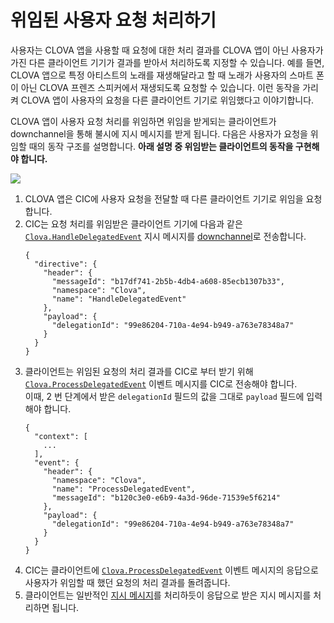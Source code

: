 # 위임된 사용자 요청 처리하기

사용자는 CLOVA 앱을 사용할 때 요청에 대한 처리 결과를 CLOVA 앱이 아닌 사용자가 가진 다른 클라이언트 기기가 결과를 받아서 처리하도록 지정할 수 있습니다. 예를 들면, CLOVA 앱으로 특정 아티스트의 노래를 재생해달라고 할 때 노래가 사용자의 스마트 폰이 아닌 CLOVA 프렌즈 스피커에서 재생되도록 요청할 수 있습니다. 이런 동작을 가리켜 CLOVA 앱이 사용자의 요청을 다른 클라이언트 기기로 위임했다고 이야기합니다.

CLOVA 앱이 사용자 요청 처리를 위임하면 위임을 받게되는 클라이언트가 downchannel을 통해 불시에 지시 메시지를 받게 됩니다. 다음은 사용자가 요청을 위임할 때의 동작 구조를 설명합니다. **아래 설명 중 위임받는 클라이언트의 동작을 구현해야 합니다.**

![](/Develop/Assets/Images/CIC_Handle_Event_Delegation.svg)

<ol>
  <li>CLOVA 앱은 CIC에 사용자 요청을 전달할 때 다른 클라이언트 기기로 위임을 요청합니다.</li>
  <li>CIC는 요청 처리를 위임받은 클라이언트 기기에 다음과 같은 <a href="/Develop/References/MessageInterfaces/Clova.md#HandleDelegatedEvent"><code>Clova.HandleDelegatedEvent</code></a> 지시 메시지를 <a href="/Develop/Guides/Interact_with_CIC.md#CreateConnection">downchannel</a>로 전송합니다.
    <pre><code>{
  "directive": {
    "header": {
      "messageId": "b17df741-2b5b-4db4-a608-85ecb1307b33",
      "namespace": "Clova",
      "name": "HandleDelegatedEvent"
    },
    "payload": {
      "delegationId": "99e86204-710a-4e94-b949-a763e78348a7"
    }
  }
}</code></pre>
  </li>
  <li>클라이언트는 위임된 요청의 처리 결과를 CIC로 부터 받기 위해 <a href="/Develop/References/MessageInterfaces/Clova.md#ProcessDelegatedEvent"><code>Clova.ProcessDelegatedEvent</code></a> 이벤트 메시지를 CIC로 전송해야 합니다.<br />
  이때, 2 번 단계에서 받은 <code>delegationId</code> 필드의 값을 그대로 <code>payload</code> 필드에 입력해야 합니다.
    <pre><code>{
  "context": [
    ...
  ],
  "event": {
    "header": {
      "namespace": "Clova",
      "name": "ProcessDelegatedEvent",
      "messageId": "b120c3e0-e6b9-4a3d-96de-71539e5f6214"
    },
    "payload": {
      "delegationId": "99e86204-710a-4e94-b949-a763e78348a7"
    }
  }
}</code></pre>
  </li>
  <li>CIC는 클라이언트에 <a href="/Develop/References/MessageInterfaces/Clova.md#ProcessDelegatedEvent"><code>Clova.ProcessDelegatedEvent</code></a> 이벤트 메시지의 응답으로 사용자가 위임할 때 했던 요청의 처리 결과를 돌려줍니다.</li>
  <li>클라이언트는 일반적인 <a href="/Develop/Guides/Interact_with_CIC.md#HandleDirective">지시 메시지</a>를 처리하듯이 응답으로 받은 지시 메시지를 처리하면 됩니다.</li>
</ol>